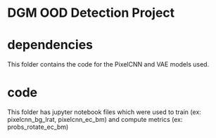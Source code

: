 # DGM OOD Detection Project

# dependencies
This folder contains the code for the PixelCNN and VAE models used.

# code
This folder has jupyter notebook files which were used to train (ex: pixelcnn_bg_lrat, pixelcnn_ec_bm) and compute metrics (ex: probs_rotate_ec_bm)
